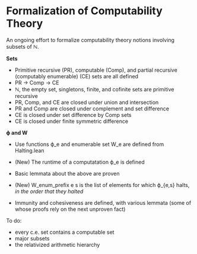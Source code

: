 # Formalization of Computability Theory

An ongoing effort to formalize computability theory notions involving subsets of ℕ.

**Sets**
- Primitive recursive (PR), computable (Comp), and partial recursive (computably enumerable) (CE) sets are all defined
-  PR -> Comp -> CE
- ℕ, the empty set, singletons, finite, and cofinite sets are primitive recursive
- PR, Comp, and CE are closed under union and intersection
- PR and Comp are closed under complement and set difference
- CE is closed under set difference by Comp sets
- CE is closed under finite symmetric difference

**ϕ and W**
- Use functions ϕ_e and enumerable set W_e are defined from Halting.lean
- (New) The runtime of a computatation ϕ_e is defined
- Basic lemmata about the above are proven
- (New) W_enum_prefix e s is the list of elements for which ϕ_{e,s} halts, *in the order that they halted*

- Immunity and cohesiveness are defined, with various lemmata (some of whose proofs rely on the next unproven fact)

To do:
- every c.e. set contains a computable set
- major subsets
- the relativized arithmetic hierarchy